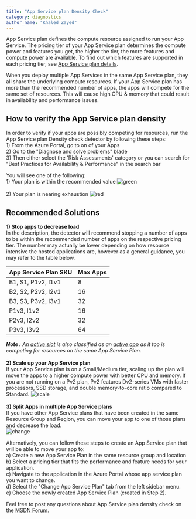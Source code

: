 ```yaml
---
title: "App Service plan Density Check"
category: diagnostics
author_name: "Khaled Zayed"
---
```


App Service plan defines the compute resource assigned to run your App Service. The pricing tier of your App Service plan determines the compute power and features you get, the higher the tier, the more features and compute power are available. To find out which features are supported in each pricing tier, see [App Service plan details](https://azure.microsoft.com/en-us/pricing/details/app-service/plans/).

When you deploy multiple App Services in the same App Service plan, they all share the underlying compute resources. If your App Service plan has more than the recommended number of apps, the apps will compete for the same set of resources. This will cause high CPU & memory that could result in availability and performance issues.

## How to verify the App Service plan density

In order to verify if your apps are possibly competing for resources, run the App Service plan Density check detector by following these steps:
<br>1) From the Azure Portal, go to on of your Apps
<br>2) Go to the "Diagnose and solve problems" blade
<br>3) Then either select the 'Risk Assessments' category or you can search for "Best Practices for Availability & Performance" in the search bar

You will see one of the following:
<br>1) Your plan is within the recommended value
![green]({{site.baseurl}}/media/2019/05/Green.JPG)
<br><br>2) Your plan is nearing exhaustion
![red]({{site.baseurl}}/media/2019/05/red.png)

## Recommended Solutions
<b>1) Stop apps to decrease load</b><br>
In the description, the detector will recommend stopping a number of apps to be within the recommended number of apps on the respective pricing tier. The number may actually be lower depending on how resource intensive the hosted applications are, however as a general guidance, you may refer to the table below.

App Service Plan SKU | Max Apps
---|---
B1, S1, P1v2, I1v1 | 8
B2, S2, P2v2, I2v1 | 16
B3, S3, P3v2, I3v1 | 32
P1v3, I1v2 | 16
P2v3, I2v2 | 32
P3v3, I3v2 | 64

<i><strong>Note :</strong> An <u>active slot</u> is also classified as an <u>active app</u> as it too is competing for resources on the same App Service Plan.</i><br>
<br>
<b>2) Scale up your App Service plan</b><br>
If your App Service plan is on a Small/Medium tier, scaling up the plan will move the apps to a higher compute power with better CPU and memory. If you are not running on a Pv2 plan, Pv2 features Dv2-series VMs with faster processors, SSD storage, and double memory-to-core ratio compared to Standard.
![scale]({{site.baseurl}}/media/2019/05/scale.png)
<br><br>
<b>3) Split Apps in multiple App Service plans</b><br>
If you have other App Service plans that have been created in the same Resource Group and Region, you can move your app to one of those plans and decrease the load. <br>
![change]({{site.baseurl}}/media/2019/05/change.png)

Alternatively, you can follow these steps to create an App Service plan that will be able to move your app to:
<br>a) Create a new App Service Plan in the same resource group and location
<br>b) Select a pricing tier that fits the performance and feature needs for your application.
<br>c) Navigate to the application in the Azure Portal whose app service plan you want to change.
<br>d) Select the "Change App Service Plan" tab from the left sidebar menu.
<br>e) Choose the newly created App Service Plan (created in Step 2).

Feel free to post any questions about App Service plan density check on the [MSDN Forum](https://social.msdn.microsoft.com/forums/azure/en-US/home?forum=windowsazurewebsitespreview).


